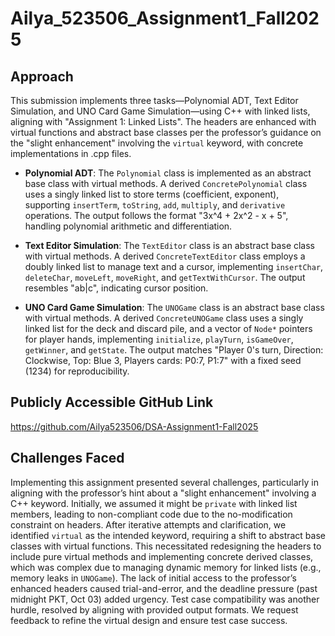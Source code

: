Ailya_523506_Assignment1_Fall2025
================================

Approach
--------
This submission implements three tasks—Polynomial ADT, Text Editor Simulation, and UNO Card Game Simulation—using C++ with linked lists, aligning with "Assignment 1: Linked Lists". The headers are enhanced with virtual functions and abstract base classes per the professor’s guidance on the "slight enhancement" involving the `virtual` keyword, with concrete implementations in .cpp files.

- **Polynomial ADT**: The `Polynomial` class is implemented as an abstract base class with virtual methods. A derived `ConcretePolynomial` class uses a singly linked list to store terms (coefficient, exponent), supporting `insertTerm`, `toString`, `add`, `multiply`, and `derivative` operations. The output follows the format "3x^4 + 2x^2 - x + 5", handling polynomial arithmetic and differentiation.

- **Text Editor Simulation**: The `TextEditor` class is an abstract base class with virtual methods. A derived `ConcreteTextEditor` class employs a doubly linked list to manage text and a cursor, implementing `insertChar`, `deleteChar`, `moveLeft`, `moveRight`, and `getTextWithCursor`. The output resembles "ab|c", indicating cursor position.

- **UNO Card Game Simulation**: The `UNOGame` class is an abstract base class with virtual methods. A derived `ConcreteUNOGame` class uses a singly linked list for the deck and discard pile, and a vector of `Node*` pointers for player hands, implementing `initialize`, `playTurn`, `isGameOver`, `getWinner`, and `getState`. The output matches "Player 0's turn, Direction: Clockwise, Top: Blue 3, Players cards: P0:7, P1:7" with a fixed seed (1234) for reproducibility.

Publicly Accessible GitHub Link
------------------------------
https://github.com/Ailya523506/DSA-Assignment1-Fall2025

Challenges Faced
----------------
Implementing this assignment presented several challenges, particularly in aligning with the professor’s hint about a "slight enhancement" involving a C++ keyword. Initially, we assumed it might be `private` with linked list members, leading to non-compliant code due to the no-modification constraint on headers. After iterative attempts and clarification, we identified `virtual` as the intended keyword, requiring a shift to abstract base classes with virtual functions. This necessitated redesigning the headers to include pure virtual methods and implementing concrete derived classes, which was complex due to managing dynamic memory for linked lists (e.g., memory leaks in `UNOGame`). The lack of initial access to the professor’s enhanced headers caused trial-and-error, and the deadline pressure (past midnight PKT, Oct 03) added urgency. Test case compatibility was another hurdle, resolved by aligning with provided output formats. We request feedback to refine the virtual design and ensure test case success.

